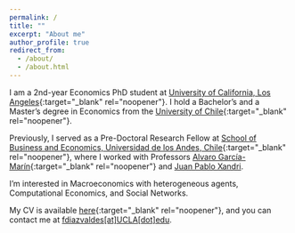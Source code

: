 ```yaml
---
permalink: /
title: ""
excerpt: "About me"
author_profile: true
redirect_from: 
  - /about/
  - /about.html
---
```



I am a 2nd-year Economics PhD student at [University of California, Los Angeles](https://economics.ucla.edu/graduate/ph-d-program/){:target="_blank" rel="noopener"}. I hold a Bachelor’s and a Master’s degree in Economics from the [University of Chile](https://econ.uchile.cl/){:target="_blank" rel="noopener"}. 

Previously, I served as a Pre-Doctoral Research Fellow at [School of Business and Economics, Universidad de los Andes, Chile](https://www.uandes.cl/sbe/){:target="_blank" rel="noopener"}, where I worked with Professors [Alvaro García-Marín](https://sites.google.com/site/afgarciama/home){:target="_blank" rel="noopener"} and [Juan Pablo Xandri](https://jxandri.com/home). 

I’m interested in Macroeconomics with heterogeneous agents, Computational Economics, and Social Networks.

My CV is available [here](files/CV/CV.pdf){:target="_blank" rel="noopener"}, and you can contact me at [fdiazvaldes[at]UCLA[dot]edu](mailto:fdiazvaldes@g.ucla.edu).
